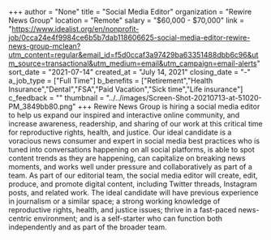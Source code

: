 +++
author = "None"
title = "Social Media Editor"
organization = "Rewire News Group"
location = "Remote"
salary = "$60,000 - $70,000"
link = "https://www.idealist.org/en/nonprofit-job/0cca24e4f9984ce6b5b7dab118606625-social-media-editor-rewire-news-group-mclean?utm_content=regular&email_id=f5d0ccaf3a97429ba63351488dbb6c96&utm_source=transactional&utm_medium=email&utm_campaign=email-alerts"
sort_date = "2021-07-14"
created_at = "July 14, 2021"
closing_date = "-"
a_job_type = ["Full Time"]
b_benefits = ["Retirement","Health Insurance","Dental","FSA","Paid Vacation","Sick time","Life insurance"]
c_feedback = ""
thumbnail = "../../images/Screen-Shot-20210713-at-51020-PM_3849bb80.png"
+++
Rewire News Group is hiring a social media editor to help us expand our inspired and interactive online community, and increase awareness, readership, and sharing of our work at this critical time for reproductive rights, health, and justice. Our ideal candidate is a voracious news consumer and expert in social media best practices who is tuned into conversations happening on all social platforms, is able to spot content trends as they are happening, can capitalize on breaking news moments, and works well under pressure and collaboratively as part of a team. As part of our editorial team, the social media editor will create, edit, produce, and promote digital content, including Twitter threads, Instagram posts, and related work. The ideal candidate will have previous experience in journalism or a similar space; a strong working knowledge of reproductive rights, health, and justice issues; thrive in a fast-paced news-centric environment; and is a self-starter who can function both independently and as part of the broader team.